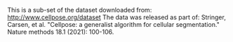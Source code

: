 This is a sub-set of the dataset downloaded from: http://www.cellpose.org/dataset
The data was released as part of: Stringer, Carsen, et al. "Cellpose: a generalist algorithm for cellular segmentation." Nature methods 18.1 (2021): 100-106.
